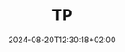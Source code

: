 ---
weight: 999
title: "TP"
description: ""
icon: "folder"
date: "2024-08-20T12:30:18+02:00"
lastmod: "2024-08-20T12:30:18+02:00"
draft: true
toc: true
---